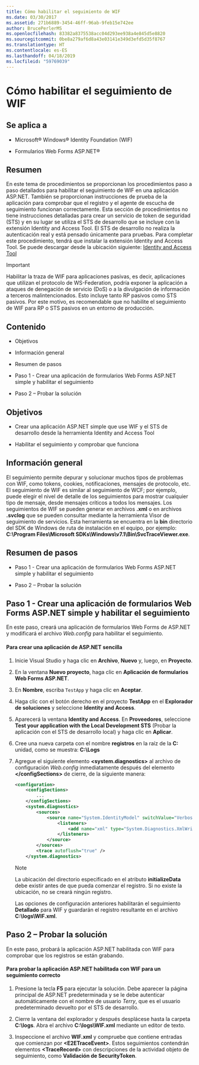 ```yaml
---
title: Cómo habilitar el seguimiento de WIF
ms.date: 03/30/2017
ms.assetid: 271b6889-3454-46ff-96ab-9feb15e742ee
author: BrucePerlerMS
ms.openlocfilehash: 83382a8375538acc04d293ee938a4e845d5e8820
ms.sourcegitcommit: 0be8a279af6d8a43e03141e349d3efd5d35f8767
ms.translationtype: HT
ms.contentlocale: es-ES
ms.lasthandoff: 04/18/2019
ms.locfileid: "59769039"
---
```

# <a name="how-to-enable-wif-tracing"></a>Cómo habilitar el seguimiento de WIF
## <a name="applies-to"></a>Se aplica a  
  
-   Microsoft® Windows® Identity Foundation (WIF)  
  
-   Formularios Web Forms ASP.NET®  
  
## <a name="summary"></a>Resumen  
 En este tema de procedimientos se proporcionan los procedimientos paso a paso detallados para habilitar el seguimiento de WIF en una aplicación ASP.NET. También se proporcionan instrucciones de prueba de la aplicación para comprobar que el registro y el agente de escucha de seguimiento funcionan correctamente. Esta sección de procedimientos no tiene instrucciones detalladas para crear un servicio de token de seguridad (STS) y en su lugar se utiliza el STS de desarrollo que se incluye con la extensión Identity and Access Tool. El STS de desarrollo no realiza la autenticación real y está pensado únicamente para pruebas. Para completar este procedimiento, tendrá que instalar la extensión Identity and Access Tool. Se puede descargar desde la ubicación siguiente: [Identity and Access Tool](https://go.microsoft.com/fwlink/?LinkID=245849)  
  
> [!IMPORTANT]
>  Habilitar la traza de WIF para aplicaciones pasivas, es decir, aplicaciones que utilizan el protocolo de WS-Federation, podría exponer la aplicación a ataques de denegación de servicio (DoS) o a la divulgación de información a terceros malintencionados. Esto incluye tanto RP pasivos como STS pasivos. Por este motivo, es recomendable que no habilite el seguimiento de WIF para RP o STS pasivos en un entorno de producción.  
  
## <a name="contents"></a>Contenido  
  
-   Objetivos  
  
-   Información general  
  
-   Resumen de pasos  
  
-   Paso 1 - Crear una aplicación de formularios Web Forms ASP.NET simple y habilitar el seguimiento  
  
-   Paso 2 – Probar la solución  
  
## <a name="objectives"></a>Objetivos  
  
-   Crear una aplicación ASP.NET simple que use WIF y el STS de desarrollo desde la herramienta Identity and Access Tool  
  
-   Habilitar el seguimiento y comprobar que funciona  
  
## <a name="overview"></a>Información general  
 El seguimiento permite depurar y solucionar muchos tipos de problemas con WIF, como tokens, cookies, notificaciones, mensajes de protocolo, etc. El seguimiento de WIF es similar al seguimiento de WCF; por ejemplo, puede elegir el nivel de detalle de los seguimientos para mostrar cualquier tipo de mensaje, desde mensajes críticos a todos los mensajes. Los seguimientos de WIF se pueden generar en archivos **.xml** o en archivos **.svclog** que se pueden consultar mediante la herramienta Visor de seguimiento de servicios. Esta herramienta se encuentra en la **bin** directorio del SDK de Windows de ruta de instalación en el equipo, por ejemplo: **C:\Program Files\Microsoft SDKs\Windows\v7.1\Bin\SvcTraceViewer.exe**.  
  
## <a name="summary-of-steps"></a>Resumen de pasos  
  
-   Paso 1 - Crear una aplicación de formularios Web Forms ASP.NET simple y habilitar el seguimiento  
  
-   Paso 2 – Probar la solución  
  
## <a name="step-1--create-a-simple-aspnet-web-forms-application-and-enable-tracing"></a>Paso 1 - Crear una aplicación de formularios Web Forms ASP.NET simple y habilitar el seguimiento  
 En este paso, creará una aplicación de formularios Web Forms de ASP.NET y modificará el archivo *Web.config* para habilitar el seguimiento.  
  
#### <a name="to-create-a-simple-aspnet-application"></a>Para crear una aplicación de ASP.NET sencilla  
  
1. Inicie Visual Studio y haga clic en **Archivo**, **Nuevo** y, luego, en **Proyecto**.  
  
2. En la ventana **Nuevo proyecto**, haga clic en **Aplicación de formularios Web Forms ASP.NET**.  
  
3. En **Nombre**, escriba `TestApp` y haga clic en **Aceptar**.  
  
4. Haga clic con el botón derecho en el proyecto **TestApp** en el **Explorador de soluciones** y seleccione **Identity and Access**.  
  
5. Aparecerá la ventana **Identity and Access**. En **Proveedores**, seleccione **Test your application with the Local Development STS** (Probar la aplicación con el STS de desarrollo local) y haga clic en **Aplicar**.  
  
6. Cree una nueva carpeta con el nombre **registros** en la raíz de la **C:** unidad, como se muestra: **C:\Logs**  
  
7. Agregue el siguiente elemento **\<system.diagnostics>** al archivo de configuración *Web.config* inmediatamente después del elemento **\</configSections>** de cierre, de la siguiente manera:  
  
    ```xml  
    <configuration>  
        <configSections>  
            ...
        </configSections>  
        <system.diagnostics>  
            <sources>  
                <source name="System.IdentityModel" switchValue="Verbose">  
                    <listeners>  
                        <add name="xml" type="System.Diagnostics.XmlWriterTraceListener" initializeData="C:\logs\WIF.xml" />  
                    </listeners>  
                </source>  
            </sources>  
            <trace autoflush="true" />  
        </system.diagnostics>  
    ```  
  
    > [!NOTE]
    >  La ubicación del directorio especificado en el atributo **initializeData** debe existir antes de que pueda comenzar el registro. Si no existe la ubicación, no se creará ningún registro.  
  
     Las opciones de configuración anteriores habilitarán el seguimiento **Detallado** para WIF y guardarán el registro resultante en el archivo **C:\logs\WIF.xml**.  
  
## <a name="step-2--test-your-solution"></a>Paso 2 – Probar la solución  
 En este paso, probará la aplicación ASP.NET habilitada con WIF para comprobar que los registros se están grabando.  
  
#### <a name="to-test-your-wif-enabled-aspnet-application-for-successful-tracing"></a>Para probar la aplicación ASP.NET habilitada con WIF para un seguimiento correcto  
  
1. Presione la tecla **F5** para ejecutar la solución. Debe aparecer la página principal de ASP.NET predeterminada y se le debe autenticar automáticamente con el nombre de usuario *Terry*, que es el usuario predeterminado devuelto por el STS de desarrollo.  
  
2. Cierre la ventana del explorador y después desplácese hasta la carpeta **C:\logs**. Abra el archivo **C:\logs\WIF.xml** mediante un editor de texto.  
  
3. Inspeccione el archivo **WIF.xml** y compruebe que contiene entradas que comienzan por **\<E2ETraceEvent>**. Estos seguimientos contendrán elementos **\<TraceRecord>** con descripciones de la actividad objeto de seguimiento, como **Validación de SecurityToken**.
